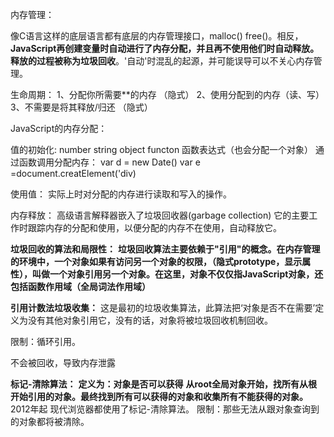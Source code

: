 内存管理：

像C语言这样的底层语言都有底层的内存管理接口，malloc() free()。相反，**JavaScript再创建变量时自动进行了内存分配，并且再不使用他们时自动释放。释放的过程被称为垃圾回收**。'自动'时混乱的起源，并可能误导可以不关心内存管理。


生命周期：
1、分配你所需要**的内存   （隐式）
2、使用分配到的内存（读、写）
3、不需要是将其释放/归还 （隐式）




JavaScript的内存分配：

值的初始化: 
number string object functon 函数表达式（也会分配一个对象）
通过函数调用分配内存：
var d = new Date()
var e =document.creatElement('div)


使用值：
实际上时对分配的内存进行读取和写入的操作。

内存释放：
高级语言解释器嵌入了垃圾回收器(garbage collection)
它的主要工作时跟踪内存的分配和使用，以便分配的内存不在使用，自动释放它。


**垃圾回收的算法和局限性：**
**垃圾回收算法主要依赖于"引用"的概念。在内存管理的环境中，一个对象如果有访问另一个对象的权限，（隐式prototype，显示属性），叫做一个对象引用另一个对象。在这里，对象不仅仅指JavaScript对象，还包括函数作用域（全局词法作用域）**

**引用计数法垃圾收集：**
这是最初的垃圾收集算法，此算法把‘对象是否不在需要’定义为没有其他对象引用它，没有的话，对象将被垃圾回收机制回收。


限制：循环引用。
<!-- o1.a = o2 o2.a = o1 -->   不会被回收，导致内存泄露

**标记-清除算法：**
**定义为：对象是否可以获得**
**从root全局对象开始，找所有从根开始引用的对象。最终找到所有可以获得的对象和收集所有不能获得的对象。**
2012年起 现代浏览器都使用了标记-清除算法。
限制：那些无法从跟对象查询到的对象都将被清除。





